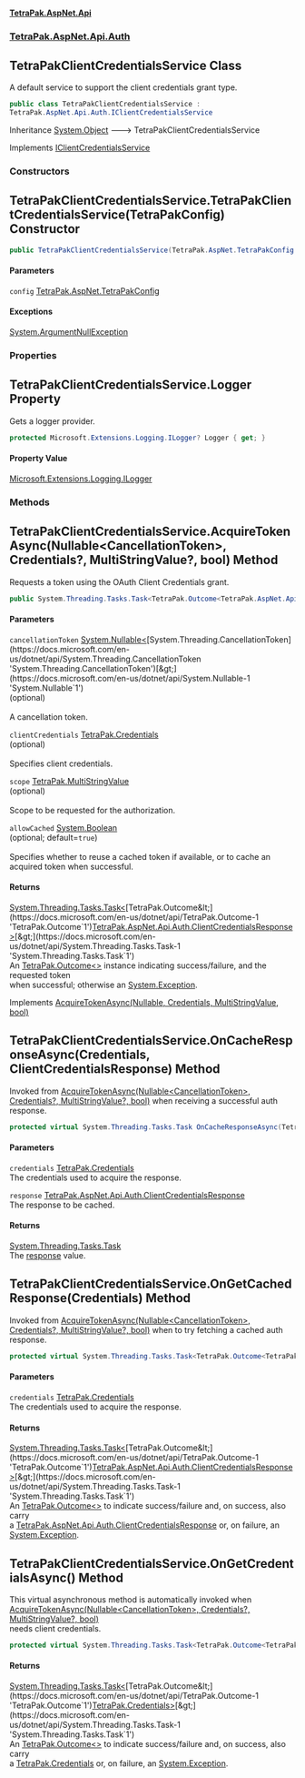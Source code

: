 #### [TetraPak.AspNet.Api](index.md 'index')
### [TetraPak.AspNet.Api.Auth](TetraPak_AspNet_Api_Auth.md 'TetraPak.AspNet.Api.Auth')
## TetraPakClientCredentialsService Class
A default service to support the client credentials grant type.  
```csharp
public class TetraPakClientCredentialsService :
TetraPak.AspNet.Api.Auth.IClientCredentialsService
```

Inheritance [System.Object](https://docs.microsoft.com/en-us/dotnet/api/System.Object 'System.Object') &#129106; TetraPakClientCredentialsService  

Implements [IClientCredentialsService](TetraPak_AspNet_Api_Auth_IClientCredentialsService.md 'TetraPak.AspNet.Api.Auth.IClientCredentialsService')  
### Constructors
<a name='TetraPak_AspNet_Api_Auth_TetraPakClientCredentialsService_TetraPakClientCredentialsService(TetraPak_AspNet_TetraPakConfig)'></a>
## TetraPakClientCredentialsService.TetraPakClientCredentialsService(TetraPakConfig) Constructor
```csharp
public TetraPakClientCredentialsService(TetraPak.AspNet.TetraPakConfig config);
```
#### Parameters
<a name='TetraPak_AspNet_Api_Auth_TetraPakClientCredentialsService_TetraPakClientCredentialsService(TetraPak_AspNet_TetraPakConfig)_config'></a>
`config` [TetraPak.AspNet.TetraPakConfig](https://docs.microsoft.com/en-us/dotnet/api/TetraPak.AspNet.TetraPakConfig 'TetraPak.AspNet.TetraPakConfig')  
  
#### Exceptions
[System.ArgumentNullException](https://docs.microsoft.com/en-us/dotnet/api/System.ArgumentNullException 'System.ArgumentNullException')  
  
### Properties
<a name='TetraPak_AspNet_Api_Auth_TetraPakClientCredentialsService_Logger'></a>
## TetraPakClientCredentialsService.Logger Property
Gets a logger provider.  
```csharp
protected Microsoft.Extensions.Logging.ILogger? Logger { get; }
```
#### Property Value
[Microsoft.Extensions.Logging.ILogger](https://docs.microsoft.com/en-us/dotnet/api/Microsoft.Extensions.Logging.ILogger 'Microsoft.Extensions.Logging.ILogger')
  
### Methods
<a name='TetraPak_AspNet_Api_Auth_TetraPakClientCredentialsService_AcquireTokenAsync(System_Nullable_System_Threading_CancellationToken__TetraPak_Credentials__TetraPak_MultiStringValue__bool)'></a>
## TetraPakClientCredentialsService.AcquireTokenAsync(Nullable&lt;CancellationToken&gt;, Credentials?, MultiStringValue?, bool) Method
Requests a token using the OAuth Client Credentials grant.     
```csharp
public System.Threading.Tasks.Task<TetraPak.Outcome<TetraPak.AspNet.Api.Auth.ClientCredentialsResponse>> AcquireTokenAsync(System.Nullable<System.Threading.CancellationToken> cancellationToken=null, TetraPak.Credentials? clientCredentials=null, TetraPak.MultiStringValue? scope=null, bool allowCached=true);
```
#### Parameters
<a name='TetraPak_AspNet_Api_Auth_TetraPakClientCredentialsService_AcquireTokenAsync(System_Nullable_System_Threading_CancellationToken__TetraPak_Credentials__TetraPak_MultiStringValue__bool)_cancellationToken'></a>
`cancellationToken` [System.Nullable&lt;](https://docs.microsoft.com/en-us/dotnet/api/System.Nullable-1 'System.Nullable`1')[System.Threading.CancellationToken](https://docs.microsoft.com/en-us/dotnet/api/System.Threading.CancellationToken 'System.Threading.CancellationToken')[&gt;](https://docs.microsoft.com/en-us/dotnet/api/System.Nullable-1 'System.Nullable`1')  
(optional)<br/>  
A cancellation token.  
  
<a name='TetraPak_AspNet_Api_Auth_TetraPakClientCredentialsService_AcquireTokenAsync(System_Nullable_System_Threading_CancellationToken__TetraPak_Credentials__TetraPak_MultiStringValue__bool)_clientCredentials'></a>
`clientCredentials` [TetraPak.Credentials](https://docs.microsoft.com/en-us/dotnet/api/TetraPak.Credentials 'TetraPak.Credentials')  
(optional)<br/>  
Specifies client credentials.  
  
<a name='TetraPak_AspNet_Api_Auth_TetraPakClientCredentialsService_AcquireTokenAsync(System_Nullable_System_Threading_CancellationToken__TetraPak_Credentials__TetraPak_MultiStringValue__bool)_scope'></a>
`scope` [TetraPak.MultiStringValue](https://docs.microsoft.com/en-us/dotnet/api/TetraPak.MultiStringValue 'TetraPak.MultiStringValue')  
(optional)<br/>  
Scope to be requested for the authorization.  
  
<a name='TetraPak_AspNet_Api_Auth_TetraPakClientCredentialsService_AcquireTokenAsync(System_Nullable_System_Threading_CancellationToken__TetraPak_Credentials__TetraPak_MultiStringValue__bool)_allowCached'></a>
`allowCached` [System.Boolean](https://docs.microsoft.com/en-us/dotnet/api/System.Boolean 'System.Boolean')  
(optional; default=`true`)<br/>  
Specifies whether to reuse a cached token if available, or to cache an acquired token when successful.  
  
#### Returns
[System.Threading.Tasks.Task&lt;](https://docs.microsoft.com/en-us/dotnet/api/System.Threading.Tasks.Task-1 'System.Threading.Tasks.Task`1')[TetraPak.Outcome&lt;](https://docs.microsoft.com/en-us/dotnet/api/TetraPak.Outcome-1 'TetraPak.Outcome`1')[TetraPak.AspNet.Api.Auth.ClientCredentialsResponse](https://docs.microsoft.com/en-us/dotnet/api/TetraPak.AspNet.Api.Auth.ClientCredentialsResponse 'TetraPak.AspNet.Api.Auth.ClientCredentialsResponse')[&gt;](https://docs.microsoft.com/en-us/dotnet/api/TetraPak.Outcome-1 'TetraPak.Outcome`1')[&gt;](https://docs.microsoft.com/en-us/dotnet/api/System.Threading.Tasks.Task-1 'System.Threading.Tasks.Task`1')  
An [TetraPak.Outcome&lt;&gt;](https://docs.microsoft.com/en-us/dotnet/api/TetraPak.Outcome-1 'TetraPak.Outcome`1') instance indicating success/failure, and the requested token  
when successful; otherwise an [System.Exception](https://docs.microsoft.com/en-us/dotnet/api/System.Exception 'System.Exception').  

Implements [AcquireTokenAsync(Nullable<CancellationToken>, Credentials, MultiStringValue, bool)](TetraPak_AspNet_Api_Auth_IClientCredentialsService.md#TetraPak_AspNet_Api_Auth_IClientCredentialsService_AcquireTokenAsync(System_Nullable_System_Threading_CancellationToken__TetraPak_Credentials_TetraPak_MultiStringValue_bool) 'TetraPak.AspNet.Api.Auth.IClientCredentialsService.AcquireTokenAsync(System.Nullable&lt;System.Threading.CancellationToken&gt;, TetraPak.Credentials, TetraPak.MultiStringValue, bool)')  
  
<a name='TetraPak_AspNet_Api_Auth_TetraPakClientCredentialsService_OnCacheResponseAsync(TetraPak_Credentials_TetraPak_AspNet_Api_Auth_ClientCredentialsResponse)'></a>
## TetraPakClientCredentialsService.OnCacheResponseAsync(Credentials, ClientCredentialsResponse) Method
Invoked from [AcquireTokenAsync(Nullable&lt;CancellationToken&gt;, Credentials?, MultiStringValue?, bool)](TetraPak_AspNet_Api_Auth_TetraPakClientCredentialsService.md#TetraPak_AspNet_Api_Auth_TetraPakClientCredentialsService_AcquireTokenAsync(System_Nullable_System_Threading_CancellationToken__TetraPak_Credentials__TetraPak_MultiStringValue__bool) 'TetraPak.AspNet.Api.Auth.TetraPakClientCredentialsService.AcquireTokenAsync(System.Nullable&lt;System.Threading.CancellationToken&gt;, TetraPak.Credentials?, TetraPak.MultiStringValue?, bool)') when receiving a successful auth response.    
```csharp
protected virtual System.Threading.Tasks.Task OnCacheResponseAsync(TetraPak.Credentials credentials, TetraPak.AspNet.Api.Auth.ClientCredentialsResponse response);
```
#### Parameters
<a name='TetraPak_AspNet_Api_Auth_TetraPakClientCredentialsService_OnCacheResponseAsync(TetraPak_Credentials_TetraPak_AspNet_Api_Auth_ClientCredentialsResponse)_credentials'></a>
`credentials` [TetraPak.Credentials](https://docs.microsoft.com/en-us/dotnet/api/TetraPak.Credentials 'TetraPak.Credentials')  
The credentials used to acquire the response.  
  
<a name='TetraPak_AspNet_Api_Auth_TetraPakClientCredentialsService_OnCacheResponseAsync(TetraPak_Credentials_TetraPak_AspNet_Api_Auth_ClientCredentialsResponse)_response'></a>
`response` [TetraPak.AspNet.Api.Auth.ClientCredentialsResponse](https://docs.microsoft.com/en-us/dotnet/api/TetraPak.AspNet.Api.Auth.ClientCredentialsResponse 'TetraPak.AspNet.Api.Auth.ClientCredentialsResponse')  
The response to be cached.  
  
#### Returns
[System.Threading.Tasks.Task](https://docs.microsoft.com/en-us/dotnet/api/System.Threading.Tasks.Task 'System.Threading.Tasks.Task')  
The [response](TetraPak_AspNet_Api_Auth_TetraPakClientCredentialsService.md#TetraPak_AspNet_Api_Auth_TetraPakClientCredentialsService_OnCacheResponseAsync(TetraPak_Credentials_TetraPak_AspNet_Api_Auth_ClientCredentialsResponse)_response 'TetraPak.AspNet.Api.Auth.TetraPakClientCredentialsService.OnCacheResponseAsync(TetraPak.Credentials, TetraPak.AspNet.Api.Auth.ClientCredentialsResponse).response') value.  
  
<a name='TetraPak_AspNet_Api_Auth_TetraPakClientCredentialsService_OnGetCachedResponse(TetraPak_Credentials)'></a>
## TetraPakClientCredentialsService.OnGetCachedResponse(Credentials) Method
Invoked from [AcquireTokenAsync(Nullable&lt;CancellationToken&gt;, Credentials?, MultiStringValue?, bool)](TetraPak_AspNet_Api_Auth_TetraPakClientCredentialsService.md#TetraPak_AspNet_Api_Auth_TetraPakClientCredentialsService_AcquireTokenAsync(System_Nullable_System_Threading_CancellationToken__TetraPak_Credentials__TetraPak_MultiStringValue__bool) 'TetraPak.AspNet.Api.Auth.TetraPakClientCredentialsService.AcquireTokenAsync(System.Nullable&lt;System.Threading.CancellationToken&gt;, TetraPak.Credentials?, TetraPak.MultiStringValue?, bool)') when to try fetching a cached auth response.    
```csharp
protected virtual System.Threading.Tasks.Task<TetraPak.Outcome<TetraPak.AspNet.Api.Auth.ClientCredentialsResponse>> OnGetCachedResponse(TetraPak.Credentials credentials);
```
#### Parameters
<a name='TetraPak_AspNet_Api_Auth_TetraPakClientCredentialsService_OnGetCachedResponse(TetraPak_Credentials)_credentials'></a>
`credentials` [TetraPak.Credentials](https://docs.microsoft.com/en-us/dotnet/api/TetraPak.Credentials 'TetraPak.Credentials')  
The credentials used to acquire the response.  
  
#### Returns
[System.Threading.Tasks.Task&lt;](https://docs.microsoft.com/en-us/dotnet/api/System.Threading.Tasks.Task-1 'System.Threading.Tasks.Task`1')[TetraPak.Outcome&lt;](https://docs.microsoft.com/en-us/dotnet/api/TetraPak.Outcome-1 'TetraPak.Outcome`1')[TetraPak.AspNet.Api.Auth.ClientCredentialsResponse](https://docs.microsoft.com/en-us/dotnet/api/TetraPak.AspNet.Api.Auth.ClientCredentialsResponse 'TetraPak.AspNet.Api.Auth.ClientCredentialsResponse')[&gt;](https://docs.microsoft.com/en-us/dotnet/api/TetraPak.Outcome-1 'TetraPak.Outcome`1')[&gt;](https://docs.microsoft.com/en-us/dotnet/api/System.Threading.Tasks.Task-1 'System.Threading.Tasks.Task`1')  
An [TetraPak.Outcome&lt;&gt;](https://docs.microsoft.com/en-us/dotnet/api/TetraPak.Outcome-1 'TetraPak.Outcome`1') to indicate success/failure and, on success, also carry  
a [TetraPak.AspNet.Api.Auth.ClientCredentialsResponse](https://docs.microsoft.com/en-us/dotnet/api/TetraPak.AspNet.Api.Auth.ClientCredentialsResponse 'TetraPak.AspNet.Api.Auth.ClientCredentialsResponse') or, on failure, an [System.Exception](https://docs.microsoft.com/en-us/dotnet/api/System.Exception 'System.Exception').  
  
<a name='TetraPak_AspNet_Api_Auth_TetraPakClientCredentialsService_OnGetCredentialsAsync()'></a>
## TetraPakClientCredentialsService.OnGetCredentialsAsync() Method
This virtual asynchronous method is automatically invoked when [AcquireTokenAsync(Nullable&lt;CancellationToken&gt;, Credentials?, MultiStringValue?, bool)](TetraPak_AspNet_Api_Auth_TetraPakClientCredentialsService.md#TetraPak_AspNet_Api_Auth_TetraPakClientCredentialsService_AcquireTokenAsync(System_Nullable_System_Threading_CancellationToken__TetraPak_Credentials__TetraPak_MultiStringValue__bool) 'TetraPak.AspNet.Api.Auth.TetraPakClientCredentialsService.AcquireTokenAsync(System.Nullable&lt;System.Threading.CancellationToken&gt;, TetraPak.Credentials?, TetraPak.MultiStringValue?, bool)')  
needs client credentials.   
```csharp
protected virtual System.Threading.Tasks.Task<TetraPak.Outcome<TetraPak.Credentials>> OnGetCredentialsAsync();
```
#### Returns
[System.Threading.Tasks.Task&lt;](https://docs.microsoft.com/en-us/dotnet/api/System.Threading.Tasks.Task-1 'System.Threading.Tasks.Task`1')[TetraPak.Outcome&lt;](https://docs.microsoft.com/en-us/dotnet/api/TetraPak.Outcome-1 'TetraPak.Outcome`1')[TetraPak.Credentials](https://docs.microsoft.com/en-us/dotnet/api/TetraPak.Credentials 'TetraPak.Credentials')[&gt;](https://docs.microsoft.com/en-us/dotnet/api/TetraPak.Outcome-1 'TetraPak.Outcome`1')[&gt;](https://docs.microsoft.com/en-us/dotnet/api/System.Threading.Tasks.Task-1 'System.Threading.Tasks.Task`1')  
An [TetraPak.Outcome&lt;&gt;](https://docs.microsoft.com/en-us/dotnet/api/TetraPak.Outcome-1 'TetraPak.Outcome`1') to indicate success/failure and, on success, also carry  
a [TetraPak.Credentials](https://docs.microsoft.com/en-us/dotnet/api/TetraPak.Credentials 'TetraPak.Credentials') or, on failure, an [System.Exception](https://docs.microsoft.com/en-us/dotnet/api/System.Exception 'System.Exception').  
  
